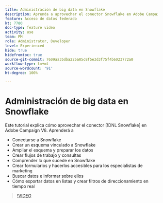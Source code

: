 ```yaml
---
title: Administración de big data en Snowflake
description: Aprenda a aprovechar el conector Snowflake en Adobe Campaign V8
feature: Acceso de datos federado
kt: 7780
doc-type: feature video
activity: use
team: PM
role: Administrator, Developer
level: Experienced
hide: true
hidefromtoc: true
source-git-commit: 7609aa35dba225a05c8f5e3d3f75f4b6023772a0
workflow-type: tm+mt
source-wordcount: '91'
ht-degree: 100%

---
```


# Administración de big data en Snowflake

Este tutorial explica cómo aprovechar el conector [!DNL Snowflake] en Adobe Campaign V8. Aprenderá a

* Conectarse a Snowflake
* Crear un esquema vinculado a Snowflake
* Ampliar el esquema y preparar los datos
* Crear flujos de trabajo y consultas
* Comprender lo que sucede en Snowflake
* Crear formularios y hacerlos accesibles para los especialistas de marketing
* Buscar datos e informar sobre ellos
* Cómo exportar datos en listas y crear filtros de direccionamiento en tiempo real

>[!VIDEO](https://video.tv.adobe.com/v/31588?quality=12&learn=on)
